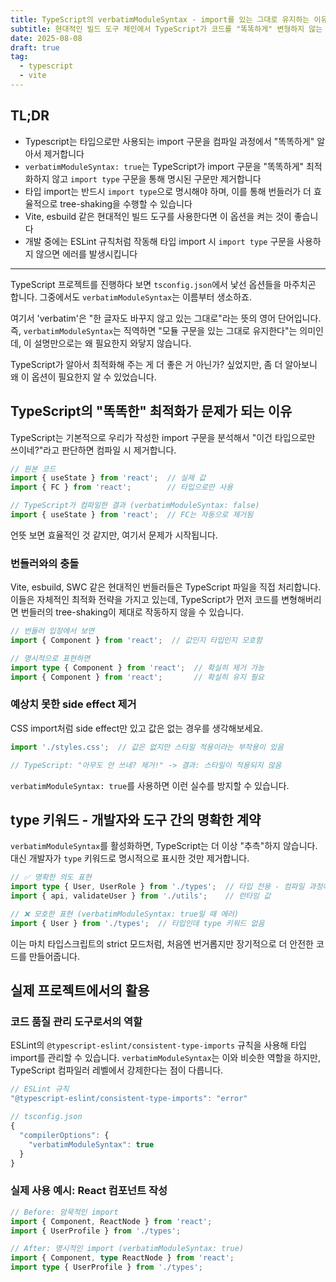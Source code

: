 ```yaml
---
title: TypeScript의 verbatimModuleSyntax - import를 있는 그대로 유지하는 이유
subtitle: 현대적인 빌드 도구 체인에서 TypeScript가 코드를 "똑똑하게" 변형하지 않는 것이 왜 더 나은 선택인지 알아봅니다.
date: 2025-08-08
draft: true
tag:
  - typescript
  - vite
---
```


## TL;DR

- Typescript는 타입으로만 사용되는 import 구문을 컴파일 과정에서 "똑똑하게" 알아서 제거합니다
- `verbatimModuleSyntax: true`는 TypeScript가 import 구문을 "똑똑하게" 최적화하지 않고 `import type` 구문을 통해 명시된 구문만 제거합니다
- 타입 import는 반드시 `import type`으로 명시해야 하며, 이를 통해 번들러가 더 효율적으로 tree-shaking을 수행할 수 있습니다
- Vite, esbuild 같은 현대적인 빌드 도구를 사용한다면 이 옵션을 켜는 것이 좋습니다
- 개발 중에는 ESLint 규칙처럼 작동해 타입 import 시 `import type` 구문을 사용하지 않으면 에러를 발생시킵니다

---

TypeScript 프로젝트를 진행하다 보면 `tsconfig.json`에서 낯선 옵션들을 마주치곤 합니다. 그중에서도 `verbatimModuleSyntax`는 이름부터 생소하죠. 

여기서 'verbatim'은 "한 글자도 바꾸지 않고 있는 그대로"라는 뜻의 영어 단어입니다. 즉, `verbatimModuleSyntax`는 직역하면 "모듈 구문을 있는 그대로 유지한다"는 의미인데, 이 설명만으로는 왜 필요한지 와닿지 않습니다.

TypeScript가 알아서 최적화해 주는 게 더 좋은 거 아닌가? 싶었지만, 좀 더 알아보니 왜 이 옵션이 필요한지 알 수 있었습니다.

## TypeScript의 "똑똑한" 최적화가 문제가 되는 이유

TypeScript는 기본적으로 우리가 작성한 import 구문을 분석해서 "이건 타입으로만 쓰이네?"라고 판단하면 컴파일 시 제거합니다.

```typescript
// 원본 코드
import { useState } from 'react';  // 실제 값
import { FC } from 'react';        // 타입으로만 사용

// TypeScript가 컴파일한 결과 (verbatimModuleSyntax: false)
import { useState } from 'react';  // FC는 자동으로 제거됨
```

언뜻 보면 효율적인 것 같지만, 여기서 문제가 시작됩니다.

### 번들러와의 충돌

Vite, esbuild, SWC 같은 현대적인 번들러들은 TypeScript 파일을 직접 처리합니다. 이들은 자체적인 최적화 전략을 가지고 있는데, TypeScript가 먼저 코드를 변형해버리면 번들러의 tree-shaking이 제대로 작동하지 않을 수 있습니다.

```typescript
// 번들러 입장에서 보면
import { Component } from 'react';  // 값인지 타입인지 모호함

// 명시적으로 표현하면
import type { Component } from 'react';  // 확실히 제거 가능
import { Component } from 'react';       // 확실히 유지 필요
```

### 예상치 못한 side effect 제거

CSS import처럼 side effect만 있고 값은 없는 경우를 생각해보세요.

```typescript
import './styles.css';  // 값은 없지만 스타일 적용이라는 부작용이 있음

// TypeScript: "아무도 안 쓰네? 제거!" -> 결과: 스타일이 적용되지 않음
```

`verbatimModuleSyntax: true`를 사용하면 이런 실수를 방지할 수 있습니다.

## type 키워드 - 개발자와 도구 간의 명확한 계약

`verbatimModuleSyntax`를 활성화하면, TypeScript는 더 이상 "추측"하지 않습니다. 대신 개발자가 `type` 키워드로 명시적으로 표시한 것만 제거합니다.

```typescript
// ✅ 명확한 의도 표현
import type { User, UserRole } from './types';  // 타입 전용 - 컴파일 과정에서 제거됨
import { api, validateUser } from './utils';    // 런타임 값

// ❌ 모호한 표현 (verbatimModuleSyntax: true일 때 에러)
import { User } from './types';  // 타입인데 type 키워드 없음
```

이는 마치 타입스크립트의 strict 모드처럼, 처음엔 번거롭지만 장기적으로 더 안전한 코드를 만들어줍니다.

## 실제 프로젝트에서의 활용

### 코드 품질 관리 도구로서의 역할

ESLint의 `@typescript-eslint/consistent-type-imports` 규칙을 사용해 타입 import를 관리할 수 있습니다. `verbatimModuleSyntax`는 이와 비슷한 역할을 하지만, TypeScript 컴파일러 레벨에서 강제한다는 점이 다릅니다.

```typescript
// ESLint 규칙
"@typescript-eslint/consistent-type-imports": "error"

// tsconfig.json
{
  "compilerOptions": {
    "verbatimModuleSyntax": true
  }
}
```

### 실제 사용 예시: React 컴포넌트 작성

```typescript
// Before: 암묵적인 import
import { Component, ReactNode } from 'react';
import { UserProfile } from './types';

// After: 명시적인 import (verbatimModuleSyntax: true)
import { Component, type ReactNode } from 'react';
import type { UserProfile } from './types';
```

